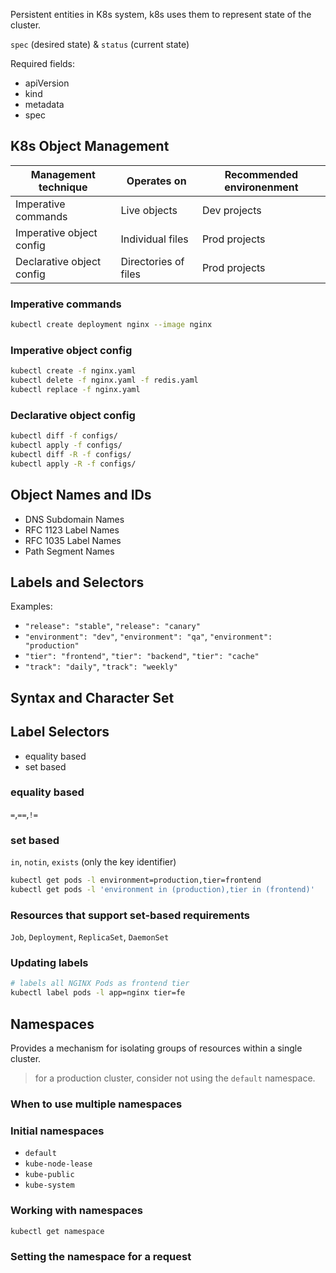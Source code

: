 Persistent entities in K8s system, k8s uses them to represent state of the cluster.

`spec` (desired state) & `status` (current state)

Required fields:

- apiVersion
- kind
- metadata
- spec

## K8s Object Management

| Management technique      | Operates on          | Recommended environenment |
| ------------------------- | -------------------- | ------------------------- |
| Imperative commands       | Live objects         | Dev projects              |
| Imperative object config  | Individual files     | Prod projects             |
| Declarative object config | Directories of files | Prod projects             |

### Imperative commands

```bash
kubectl create deployment nginx --image nginx
```

### Imperative object config

```bash
kubectl create -f nginx.yaml
kubectl delete -f nginx.yaml -f redis.yaml
kubectl replace -f nginx.yaml
```

### Declarative object config

```bash
kubectl diff -f configs/
kubectl apply -f configs/
kubectl diff -R -f configs/
kubectl apply -R -f configs/
```

## Object Names and IDs

- DNS Subdomain Names
- RFC 1123 Label Names
- RFC 1035 Label Names
- Path Segment Names

## Labels and Selectors

Examples:
- `"release": "stable"`, `"release": "canary"`
- `"environment": "dev"`, `"environment": "qa"`, `"environment": "production"`
- `"tier": "frontend"`, `"tier": "backend"`, `"tier": "cache"`
- `"track": "daily"`, `"track": "weekly"`

## Syntax and Character Set

## Label Selectors

- equality based
- set based

### equality based

`=`,`==`,`!=`

### set based

`in`, `notin`, `exists` (only the key identifier)
```bash
kubectl get pods -l environment=production,tier=frontend
kubectl get pods -l 'environment in (production),tier in (frontend)'
```

### Resources that support set-based requirements

`Job`, `Deployment`, `ReplicaSet`, `DaemonSet`

### Updating labels

```bash
# labels all NGINX Pods as frontend tier
kubectl label pods -l app=nginx tier=fe
```

## Namespaces
Provides a mechanism for isolating groups of resources within a single cluster.

> for a production cluster, consider not using the `default` namespace.

### When to use multiple namespaces

### Initial namespaces

- `default`
- `kube-node-lease`
- `kube-public`
- `kube-system`

### Working with namespaces

```bash
kubectl get namespace
```

### Setting the namespace for a request

```bash
```
